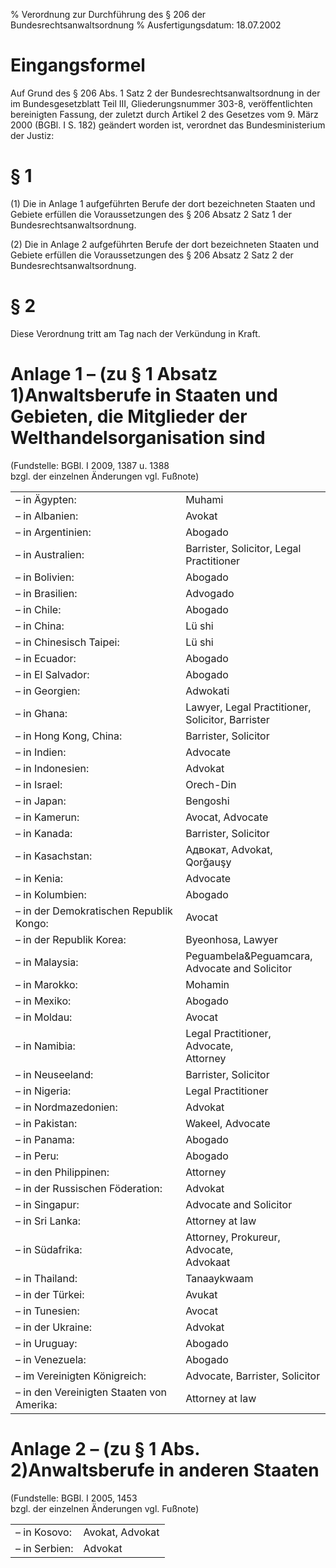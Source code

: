 % Verordnung zur Durchführung des § 206 der Bundesrechtsanwaltsordnung
% Ausfertigungsdatum: 18.07.2002
 
# Eingangsformel

Auf Grund des § 206 Abs. 1 Satz 2 der Bundesrechtsanwaltsordnung in der im Bundesgesetzblatt Teil III, Gliederungsnummer 303-8, veröffentlichten bereinigten Fassung, der zuletzt durch Artikel 2 des Gesetzes vom 9. März 2000 (BGBl. I S. 182) geändert worden ist, verordnet das Bundesministerium der Justiz:

# § 1

(1) Die in Anlage 1 aufgeführten Berufe der dort bezeichneten Staaten und Gebiete erfüllen die Voraussetzungen des § 206 Absatz 2 Satz 1 der Bundesrechtsanwaltsordnung.

(2) Die in Anlage 2 aufgeführten Berufe der dort bezeichneten Staaten und Gebiete erfüllen die Voraussetzungen des § 206 Absatz 2 Satz 2 der Bundesrechtsanwaltsordnung.

# § 2

Diese Verordnung tritt am Tag nach der Verkündung in Kraft.

# Anlage 1 – (zu § 1 Absatz 1)Anwaltsberufe in Staaten und Gebieten, die Mitglieder der Welthandelsorganisation sind

(Fundstelle: BGBl. I 2009, 1387 u. 1388  
bzgl. der einzelnen Änderungen vgl. Fußnote)

  
  

<table style="border: none;"><colgroup><col style="width: 54%" /><col style="width: 46%" /></colgroup><tbody><tr class="odd"><td style="text-align: left;">– in Ägypten:</td><td style="text-align: left;">Muhami</td></tr><tr class="even"><td style="text-align: left;">– in Albanien:</td><td style="text-align: left;">Avokat</td></tr><tr class="odd"><td style="text-align: left;">– in Argentinien:</td><td style="text-align: left;">Abogado</td></tr><tr class="even"><td style="text-align: left;">– in Australien:</td><td style="text-align: left;">Barrister, Solicitor, Legal Practitioner</td></tr><tr class="odd"><td style="text-align: left;">– in Bolivien:</td><td style="text-align: left;">Abogado</td></tr><tr class="even"><td style="text-align: left;">– in Brasilien:</td><td style="text-align: left;">Advogado</td></tr><tr class="odd"><td style="text-align: left;">– in Chile:</td><td style="text-align: left;">Abogado</td></tr><tr class="even"><td style="text-align: left;">– in China:</td><td style="text-align: left;">Lü shi</td></tr><tr class="odd"><td style="text-align: left;">– in Chinesisch Taipei:</td><td style="text-align: left;">Lü shi</td></tr><tr class="even"><td style="text-align: left;">– in Ecuador:</td><td style="text-align: left;">Abogado</td></tr><tr class="odd"><td style="text-align: left;">– in El Salvador:</td><td style="text-align: left;">Abogado</td></tr><tr class="even"><td style="text-align: left;">– in Georgien:</td><td style="text-align: left;">Adwokati</td></tr><tr class="odd"><td style="text-align: left;">– in Ghana:</td><td style="text-align: left;">Lawyer, Legal Practitioner, Solicitor, Barrister</td></tr><tr class="even"><td style="text-align: left;">– in Hong Kong, China:</td><td style="text-align: left;">Barrister, Solicitor</td></tr><tr class="odd"><td style="text-align: left;">– in Indien:</td><td style="text-align: left;">Advocate</td></tr><tr class="even"><td style="text-align: left;">– in Indonesien:</td><td style="text-align: left;">Advokat</td></tr><tr class="odd"><td style="text-align: left;">– in Israel:</td><td style="text-align: left;">Orech-Din</td></tr><tr class="even"><td style="text-align: left;">– in Japan:</td><td style="text-align: left;">Bengoshi</td></tr><tr class="odd"><td style="text-align: left;">– in Kamerun:</td><td style="text-align: left;">Avocat, Advocate</td></tr><tr class="even"><td style="text-align: left;">– in Kanada:</td><td style="text-align: left;">Barrister, Solicitor</td></tr><tr class="odd"><td style="text-align: left;">– in Kasachstan:</td><td style="text-align: left;">Aдвокат, Advokat, Qorğauşy</td></tr><tr class="even"><td style="text-align: left;">– in Kenia:</td><td style="text-align: left;">Advocate</td></tr><tr class="odd"><td style="text-align: left;">– in Kolumbien:</td><td style="text-align: left;">Abogado</td></tr><tr class="even"><td style="text-align: left;">– in der Demokratischen Republik Kongo:</td><td style="text-align: left;">Avocat</td></tr><tr class="odd"><td style="text-align: left;">– in der Republik Korea:</td><td style="text-align: left;">Byeonhosa, Lawyer</td></tr><tr class="even"><td style="text-align: left;">– in Malaysia:</td><td style="text-align: left;">Peguambela&amp;Peguamcara,<br />
Advocate and Solicitor</td></tr><tr class="odd"><td style="text-align: left;">– in Marokko:</td><td style="text-align: left;">Mohamin</td></tr><tr class="even"><td style="text-align: left;">– in Mexiko:</td><td style="text-align: left;">Abogado</td></tr><tr class="odd"><td style="text-align: left;">– in Moldau:</td><td style="text-align: left;">Avocat</td></tr><tr class="even"><td style="text-align: left;">– in Namibia:</td><td style="text-align: left;">Legal Practitioner, Advocate,<br />
Attorney</td></tr><tr class="odd"><td style="text-align: left;">– in Neuseeland:</td><td style="text-align: left;">Barrister, Solicitor</td></tr><tr class="even"><td style="text-align: left;">– in Nigeria:</td><td style="text-align: left;">Legal Practitioner</td></tr><tr class="odd"><td style="text-align: left;">– in Nordmazedonien:</td><td style="text-align: left;">Advokat</td></tr><tr class="even"><td style="text-align: left;">– in Pakistan:</td><td style="text-align: left;">Wakeel, Advocate</td></tr><tr class="odd"><td style="text-align: left;">– in Panama:</td><td style="text-align: left;">Abogado</td></tr><tr class="even"><td style="text-align: left;">– in Peru:</td><td style="text-align: left;">Abogado</td></tr><tr class="odd"><td style="text-align: left;">– in den Philippinen:</td><td style="text-align: left;">Attorney</td></tr><tr class="even"><td style="text-align: left;">– in der Russischen Föderation:</td><td style="text-align: left;">Advokat</td></tr><tr class="odd"><td style="text-align: left;">– in Singapur:</td><td style="text-align: left;">Advocate and Solicitor</td></tr><tr class="even"><td style="text-align: left;">– in Sri Lanka:</td><td style="text-align: left;">Attorney at law</td></tr><tr class="odd"><td style="text-align: left;">– in Südafrika:</td><td style="text-align: left;">Attorney, Prokureur, Advocate,<br />
Advokaat</td></tr><tr class="even"><td style="text-align: left;">– in Thailand:</td><td style="text-align: left;">Tanaaykwaam</td></tr><tr class="odd"><td style="text-align: left;">– in der Türkei:</td><td style="text-align: left;">Avukat</td></tr><tr class="even"><td style="text-align: left;">– in Tunesien:</td><td style="text-align: left;">Avocat</td></tr><tr class="odd"><td style="text-align: left;">– in der Ukraine:</td><td style="text-align: left;">Advokat</td></tr><tr class="even"><td style="text-align: left;">– in Uruguay:</td><td style="text-align: left;">Abogado</td></tr><tr class="odd"><td style="text-align: left;">– in Venezuela:</td><td style="text-align: left;">Abogado</td></tr><tr class="even"><td style="text-align: left;">– im Vereinigten Königreich:</td><td style="text-align: left;">Advocate, Barrister, Solicitor</td></tr><tr class="odd"><td style="text-align: left;">– in den Vereinigten Staaten von Amerika:</td><td style="text-align: left;">Attorney at law</td></tr></tbody></table>

# Anlage 2 – (zu § 1 Abs. 2)Anwaltsberufe in anderen Staaten

(Fundstelle: BGBl. I 2005, 1453  
bzgl. der einzelnen Änderungen vgl. Fußnote)

  
  

|               |                 |
|:--------------|:----------------|
| – in Kosovo:  | Avokat, Advokat |
| – in Serbien: | Advokat         |
